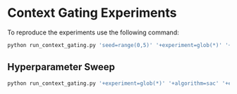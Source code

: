 # Context Gating Experiments

To reproduce the experiments use the following command:

```bash
python run_context_gating.py 'seed=range(0,5)' '+experiment=glob(*)' '+algorithm=sac' '+environment=pendulum' 'contexts.context_feature_args=[],[g],[max_speed],[l],[m],[dt]' 'carl.state_context_features=null,${contexts.context_feature_args}' 'carl.gaussian_noise_std_percentage=0.4' --multirun
```

## Hyperparameter Sweep

```bash
python run_context_gating.py '+experiment=glob(*)' '+algorithm=sac' '+environment=pendulum' '+sweeps=sac_hp_search' --multirun
```
